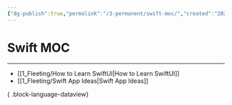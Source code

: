 ```yaml
---
{"dg-publish":true,"permalink":"/3-permanent/swift-moc/","created":"2023-09-17T08:56:04.721-05:00","updated":"2023-09-17T08:56:27.005-05:00"}
---
```


# Swift MOC
---
- [[1_Fleeting/How to Learn SwiftUI\|How to Learn SwiftUI]]
- [[1_Fleeting/Swift App Ideas\|Swift App Ideas]]

{ .block-language-dataview}